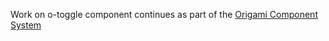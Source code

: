 Work on o-toggle component continues as part of the [Origami Component System](https://github.com/Financial-Times/origami/tree/main/components/o-toggle)
